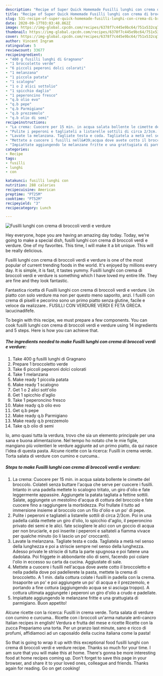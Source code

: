 ```yaml
---
description: "Recipe of Super Quick Homemade Fusilli lunghi con crema di broccoli verdi e verdure"
title: "Recipe of Super Quick Homemade Fusilli lunghi con crema di broccoli verdi e verdure"
slug: 531-recipe-of-super-quick-homemade-fusilli-lunghi-con-crema-di-broccoli-verdi-e-verdure
date: 2020-09-17T03:03:48.862Z
image: https://img-global.cpcdn.com/recipes/6378f7c445e9bc64/751x532cq70/fusilli-lunghi-con-crema-di-broccoli-verdi-e-verdure-recipe-main-photo.jpg
thumbnail: https://img-global.cpcdn.com/recipes/6378f7c445e9bc64/751x532cq70/fusilli-lunghi-con-crema-di-broccoli-verdi-e-verdure-recipe-main-photo.jpg
cover: https://img-global.cpcdn.com/recipes/6378f7c445e9bc64/751x532cq70/fusilli-lunghi-con-crema-di-broccoli-verdi-e-verdure-recipe-main-photo.jpg
author: Vincent Ingram
ratingvalue: 5
reviewcount: 33677
recipeingredient:
- "400 g fusilli lunghi di Gragnano"
- "1 broccoletto verde"
- "6 piccoli peperoni dolci colorati"
- "1 melanzana"
- "1 piccola patata"
- "1 scalogno"
- "1 o 2 alici sottolio"
- "1 spicchio daglio"
- "1 peperoncino fresco"
- "q.b olio evo"
- "q.b pepe"
- "q.b Parmigiano"
- "q.b prezzemolo"
- "q.b olio di semi"
recipeinstructions:
- "La crema: Cuocere per 15 min. in acqua salata bollente le cimette del broccolo. Colateli senza buttare l&#39;acqua che serve per cuocere i fusilli. Intanto in una padella mettete lo scalogno tritato, un giro d&#39;olio e fate leggermente appassire. Aggiungete la patata tagliata a fettine sottili. Salate, aggiungete un mestolino d&#39;acqua di cottura del broccolo e fate cuocere fino a raggiungere la morbidezza. Poi frullate il tutto ad immersione insieme al broccolo con un filo d&#39;olio e un po&#39; di pepe."
- "Pulite i peperoni e tagliateli a listarelle sottili di circa 2/3cm. Poi in una padella calda mettete un giro d&#39;olio, lo spicchio d&#39;aglio, il peperoncino privato dei semi e le alici. fate sciogliere le alici con un goccio di acqua per non bruciarle, e poi inserite i peperoni e saltateli a fiamma vivace per qualche minuto (io li lascio un po&#39; croccanti)."
- "Lavate la melanzana. Tagliate testa e coda. Tagliatela a metà nel senso della lunghezza e poi a striscie sempre nel senso della lunghezza. Adesso private le striscie di tutta la parte spugnosa e poi fatene una dadolata. Poi friggete in abbondante olio di semi, facendo poi colare l&#39;olio in eccesso su carta da cucina. Aggiustate di sale."
- "Mettete a cuocere i fusilli nell&#39;acqua dove avete cotto il broccoletto e nella padella dove poi padellerete la pasta, mettete la crema di broccoletto. A 1 min. dalla cottura colate i fusilli in padella con la crema. Insaporite un po&#39; e poi aggiungete un po&#39; di acqua e il prezzemolo, e portando a fine cottura (aggiungendo acqua se si asciuga troppo). A cottura ultimata aggiungete i peperoni un giro d&#39;olio a crudo e padellate."
- "Impiattate aggiungendo le melanzane fritte e una grattugiata di parmigiano. Buon appetito!"
categories:
- Recipe
tags:
- fusilli
- lunghi
- con

katakunci: fusilli lunghi con 
nutrition: 288 calories
recipecuisine: American
preptime: "PT25M"
cooktime: "PT52M"
recipeyield: "3"
recipecategory: Lunch

---
```



![Fusilli lunghi con crema di broccoli verdi e verdure](https://img-global.cpcdn.com/recipes/6378f7c445e9bc64/751x532cq70/fusilli-lunghi-con-crema-di-broccoli-verdi-e-verdure-recipe-main-photo.jpg)

Hey everyone, hope you are having an amazing day today. Today, we're going to make a special dish, fusilli lunghi con crema di broccoli verdi e verdure. One of my favorites. This time, I will make it a bit unique. This will be really delicious.

Fusilli lunghi con crema di broccoli verdi e verdure is one of the most popular of current trending foods in the world. It's enjoyed by millions every day. It is simple, it is fast, it tastes yummy. Fusilli lunghi con crema di broccoli verdi e verdure is something which I have loved my entire life. They are fine and they look fantastic.

Fantastica ricetta di Fusilli lunghi con crema di broccoli verdi e verdure. Un piatto con solo verdure ma non per questo meno saporito, anzi. I fusilli con crema di piselli e pecorino sono un primo piatto senza glutine, facile e veloce da realizzare.. FUSILLI CON VERDURE VERDI E FETA GRECA. lacucinadifefe.


To begin with this recipe, we must prepare a few components. You can cook fusilli lunghi con crema di broccoli verdi e verdure using 14 ingredients and 5 steps. Here is how you can achieve that.

<!--inarticleads1-->

##### The ingredients needed to make Fusilli lunghi con crema di broccoli verdi e verdure:

1. Take 400 g fusilli lunghi di Gragnano
1. Prepare 1 broccoletto verde
1. Take 6 piccoli peperoni dolci colorati
1. Take 1 melanzana
1. Make ready 1 piccola patata
1. Make ready 1 scalogno
1. Get 1 o 2 alici sott&#39;olio
1. Get 1 spicchio d&#39;aglio
1. Take 1 peperoncino fresco
1. Make ready q.b olio evo
1. Get q.b pepe
1. Make ready q.b Parmigiano
1. Make ready q.b prezzemolo
1. Take q.b olio di semi


Io, amo quasi tutta la verdura, trovo che sia un elemento principale per una sana e buona alimentazione. Nel tempo ho notato che le mie figlie, mangiano più volentieri le verdure aggiunte ad un primo piatto, da qui nasce l&#39;idea di questa pasta. Alcune ricette con la ricerca: Fusilli in crema verde. Torta salata di verdure con cumino e curcuma.. 

<!--inarticleads2-->

##### Steps to make Fusilli lunghi con crema di broccoli verdi e verdure:

1. La crema: Cuocere per 15 min. in acqua salata bollente le cimette del broccolo. Colateli senza buttare l&#39;acqua che serve per cuocere i fusilli. Intanto in una padella mettete lo scalogno tritato, un giro d&#39;olio e fate leggermente appassire. Aggiungete la patata tagliata a fettine sottili. Salate, aggiungete un mestolino d&#39;acqua di cottura del broccolo e fate cuocere fino a raggiungere la morbidezza. Poi frullate il tutto ad immersione insieme al broccolo con un filo d&#39;olio e un po&#39; di pepe.
1. Pulite i peperoni e tagliateli a listarelle sottili di circa 2/3cm. Poi in una padella calda mettete un giro d&#39;olio, lo spicchio d&#39;aglio, il peperoncino privato dei semi e le alici. fate sciogliere le alici con un goccio di acqua per non bruciarle, e poi inserite i peperoni e saltateli a fiamma vivace per qualche minuto (io li lascio un po&#39; croccanti).
1. Lavate la melanzana. Tagliate testa e coda. Tagliatela a metà nel senso della lunghezza e poi a striscie sempre nel senso della lunghezza. Adesso private le striscie di tutta la parte spugnosa e poi fatene una dadolata. Poi friggete in abbondante olio di semi, facendo poi colare l&#39;olio in eccesso su carta da cucina. Aggiustate di sale.
1. Mettete a cuocere i fusilli nell&#39;acqua dove avete cotto il broccoletto e nella padella dove poi padellerete la pasta, mettete la crema di broccoletto. A 1 min. dalla cottura colate i fusilli in padella con la crema. Insaporite un po&#39; e poi aggiungete un po&#39; di acqua e il prezzemolo, e portando a fine cottura (aggiungendo acqua se si asciuga troppo). A cottura ultimata aggiungete i peperoni un giro d&#39;olio a crudo e padellate.
1. Impiattate aggiungendo le melanzane fritte e una grattugiata di parmigiano. Buon appetito!


Alcune ricette con la ricerca: Fusilli in crema verde. Torta salata di verdure con cumino e curcuma.. Ricette con i broccoli un&#39;arma naturale anti-cancro Italian recipes in english! Verdura e frutta del mese e ricette Ricette con la zucca Prepariamo una torta. Per un pranzo last minute, sano e ricco di profumi, affidiamoci ad un caposaldo della cucina italiana come la pasta! 

So that is going to wrap it up with this exceptional food fusilli lunghi con crema di broccoli verdi e verdure recipe. Thanks so much for your time. I am sure that you will make this at home. There's gonna be more interesting food at home recipes coming up. Don't forget to save this page in your browser, and share it to your loved ones, colleague and friends. Thanks again for reading. Go on get cooking!
